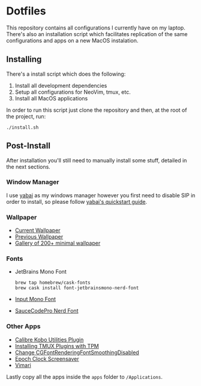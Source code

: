 # Dotfiles

This repository contains all configurations I currently have on my laptop.
There's also an installation script which facilitates replication of the same
configurations and apps on a new MacOS instalation.

## Installing

There's a install script which does the following:

1. Install all development dependencies
2. Setup all configurations for NeoVim, tmux, etc.
3. Install all MacOS applications

In order to run this script just clone the repository and then, at the root of
the project, run:

```
./install.sh
```

## Post-Install

After installation you'll still need to manually install some stuff, detailed in the next sections.

### Window Manager

I use [yabai](https://github.com/koekeishiya/yabai) as my windows manager however you first need to
disable SIP in order to install, so please follow
[yabai's quickstart guide](https://github.com/koekeishiya/yabai/wiki#quickstart-guide).

### Wallpaper

* [Current Wallpaper](https://i.imgur.com/MKG8r88.png)
* [Previous Wallpaper](https://cdn.vox-cdn.com/uploads/chorus_asset/file/13272831/The_Verge_Hysteresis_Wallpaper_Landscape.0.png)
* [Gallery of 200+ minimal wallpaper](https://imgur.com/gallery/XOygnM3)

### Fonts

* JetBrains Mono Font

    ```
    brew tap homebrew/cask-fonts
    brew cask install font-jetbrainsmono-nerd-font
    ```

* [Input Mono Font](http://input.fontbureau.com/download/?customize&fontSelection=whole&a=ss&g=ss&i=0&l=0&zero=0&asterisk=height&braces=straight&preset=default&line-height=1.2&email=)
* [SauceCodePro Nerd Font](https://github.com/ryanoasis/nerd-fonts)

### Other Apps

* [Calibre Kobo Utilities Plugin](https://www.mobileread.com/forums/showthread.php?t=215339)
* [Installing TMUX Plugins with TPM](https://github.com/tmux-plugins/tpm#installing-plugins)
* [Change CGFontRenderingFontSmoothingDisabled](https://angristan.xyz/how-to-fix-font-rendering-macos-10-14-mojave/)
* [Epoch Clock Screensaver](https://github.com/chrstphrknwtn/epoch-flip-clock-screensaver/)
* [Vimari](https://github.com/televator-apps/vimari)

Lastly copy all the apps inside the `apps` folder to `/Applications`.

